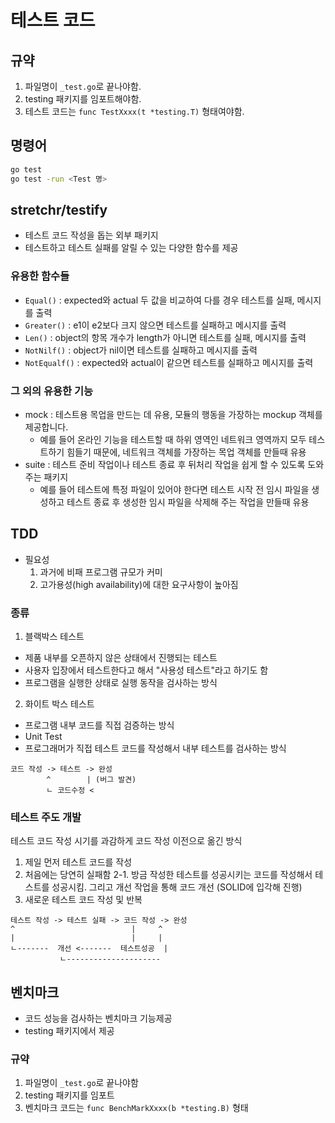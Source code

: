 # 테스트 코드

## 규약
1. 파일명이 `_test.go`로 끝나야함.
2. testing 패키지를 임포트해야함.
3. 테스트 코드는 `func TestXxxx(t *testing.T)` 형태여야함.

## 명령어
```sh
go test
go test -run <Test 명>
```

## stretchr/testify
- 테스트 코드 작성을 돕는 외부 패키지
- 테스트하고 테스트 실패를 알릴 수 있는 다양한 함수를 제공

### 유용한 함수들

- `Equal()` : expected와 actual 두 값을 비교하여 다를 경우 테스트를 실패, 메시지를 출력
- `Greater()` : e1이 e2보다 크지 않으면 테스트를 실패하고 메시지를 출력
- `Len()` : object의 항목 개수가 length가 아니면 테스트를 실패, 메시지를 출력
- `NotNilf()` : object가 nil이면 테스트를 실패하고 메시지를 출력
- `NotEqualf()` : expected와 actual이 같으면 테스트를 실패하고 메시지를 출력

### 그 외의 유용한 기능
- mock : 테스트용 목업을 만드는 데 유용, 모듈의 행동을 가장하는 mockup 객체를 제공합니다. 
    - 예를 들어 온라인 기능을 테스트할 때 하위 영역인 네트워크 영역까지 모두 테스트하기 힘들기 때문에, 네트워크 객체를 가장하는 목업 객체를 만들때 유용
- suite : 테스트 준비 작업이나 테스트 종료 후 뒤처리 작업을 쉽게 할 수 있도록 도와주는 패키지
    - 예를 들어 테스트에 특정 파일이 있어야 한다면 테스트 시작 전 임시 파일을 생성하고 테스트 종료 후 생성한 임시 파일을 삭제해 주는 작업을 만들때 유용

## TDD
- 필요성
    1. 과거에 비패 프로그램 규모가 커미
    2. 고가용성(high availability)에 대한 요구사항이 높아짐

### 종류
1. 블랙박스 테스트
- 제품 내부를 오픈하지 않은 상태에서 진행되는 테스트
- 사용자 입장에서 테스트한다고 해서 "사용성 테스트"라고 하기도 함
- 프로그램을 실행한 상태로 실행 동작을 검사하는 방식

2. 화이트 박스 테스트
- 프로그램 내부 코드를 직접 검증하는 방식
- Unit Test
- 프로그래머가 직접 테스트 코드를 작성해서 내부 테스트를 검사하는 방식
```
코드 작성 -> 테스트 -> 완성
        ^        | (버그 발견)
        ㄴ 코드수정 <
```

### 테스트 주도 개발
테스트 코드 작성 시기를 과감하게 코드 작성 이전으로 옮긴 방식
1. 제일 먼저 테스트 코드를 작성
2. 처음에는 당연히 실패함
2-1. 방금 작성한 테스트를 성공시키는 코드를 작성해서 테스트를 성공시킴. 그리고 개선 작업을 통해 코드 개선 (SOLID에 입각해 진행)
3. 새로운 테스트 코드 작성 및 반복
```
테스트 작성 -> 테스트 실패 -> 코드 작성 -> 완성
^                          |     ^
|                          |     |
ㄴ-------  개선 <-------  테스트성공  |
           ㄴ---------------------
```

## 벤치마크
- 코드 성능을 검사하는 벤치마크 기능제공
- testing 패키지에서 제공

### 규약
1. 파일명이 `_test.go`로 끝나야함
2. testing 패키지를 임포트
3. 벤치마크 코드는 `func BenchMarkXxxx(b *testing.B)` 형태